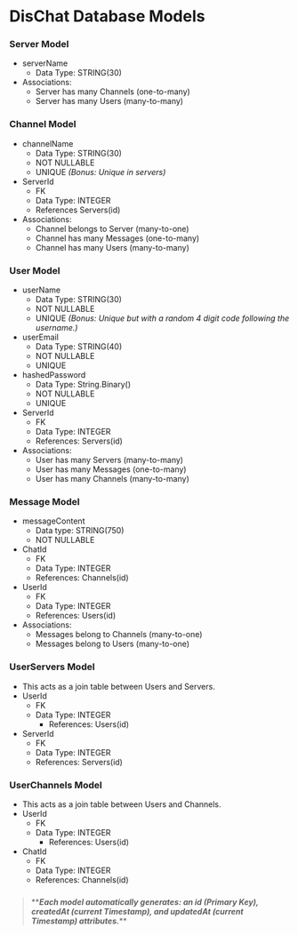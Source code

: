 DisChat Database Models
====
### Server Model
- serverName
  - Data Type: STRING(30)
- Associations:
  - Server has many Channels (one-to-many)
  - Server has many Users (many-to-many)
### Channel Model
- channelName
  - Data Type: STRING(30)
  - NOT NULLABLE
  - UNIQUE _(Bonus: Unique in servers)_
- ServerId
  - FK
  - Data Type: INTEGER
  - References  Servers(id)
- Associations:
  - Channel belongs to Server (many-to-one)
  - Channel has many Messages (one-to-many)
  - Channel has many Users (many-to-many)
### User Model
- userName
  - Data Type: STRING(30)
  - NOT NULLABLE
  - UNIQUE _(Bonus: Unique but with a random 4 digit code following the username.)_
- userEmail
  - Data Type: STRING(40)
  - NOT NULLABLE
  - UNIQUE
- hashedPassword
  - Data Type: String.Binary()
  - NOT NULLABLE
  - UNIQUE
- ServerId
  - FK
  - Data Type: INTEGER
  - References: Servers(id)
- Associations:
  - User has many Servers (many-to-many)
  - User has many Messages (one-to-many)
  - User has many Channels (many-to-many)
### Message Model
- messageContent
  - Data type: STRING(750)
  - NOT NULLABLE
- ChatId
  - FK
  - Data Type: INTEGER
  - References: Channels(id)
- UserId
  - FK
  - Data Type: INTEGER
  - References: Users(id)
- Associations:
  - Messages belong to Channels (many-to-one)
  - Messages belong to Users (many-to-one)
### UserServers Model
- This acts as a join table between Users and Servers.
- UserId
  - FK
  - Data Type: INTEGER
	- References: Users(id)
- ServerId
  - FK
  - Data Type: INTEGER
  - References: Servers(id)
### UserChannels Model
- This acts as a join table between Users and Channels.
- UserId
	* FK
  * Data Type: INTEGER
	* References: Users(id)
- ChatId
	- FK
  - Data Type: INTEGER
  - References: Channels(id)
###

> *****Each model automatically generates:
> an id (Primary Key),
> createdAt (current Timestamp),
> and updatedAt (current Timestamp) attributes.***\*\*
